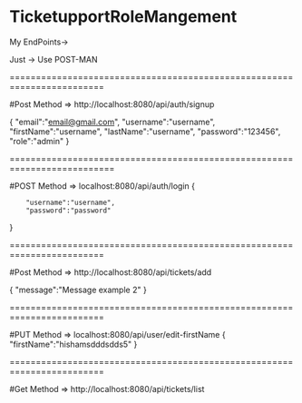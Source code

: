 # TicketupportRoleMangement


My EndPoints-> 

Just -> Use POST-MAN

========================================================================

#Post Method => http://localhost:8080/api/auth/signup

{
	  "email":"email@gmail.com",
		"username":"username",
		"firstName":"username",
		"lastName":"username",
    "password":"123456",
    "role":"admin"
}

==========================================================================

#POST Method => localhost:8080/api/auth/login
{

   		"username":"username",
        "password":"password"
}


========================================================================

#Post Method => http://localhost:8080/api/tickets/add

{
	"message":"Message example 2"
}

========================================================================

#PUT Method => localhost:8080/api/user/edit-firstName
{
   		"firstName":"hishamsdddsdds5"
}

========================================================================

#Get Method => http://localhost:8080/api/tickets/list


